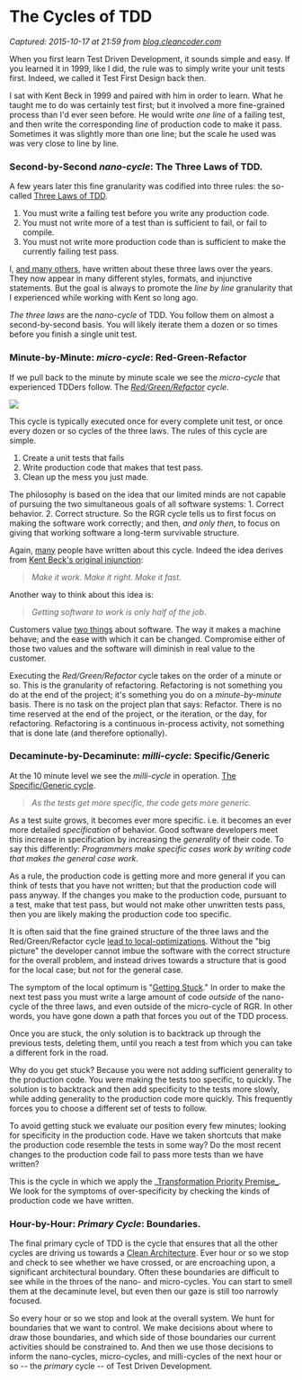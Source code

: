 # The Cycles of TDD

_Captured: 2015-10-17 at 21:59 from [blog.cleancoder.com](http://blog.cleancoder.com/uncle-bob/2014/12/17/TheCyclesOfTDD.html)_

When you first learn Test Driven Development, it sounds simple and easy. If you learned it in 1999, like I did, the rule was to simply write your unit tests first. Indeed, we called it Test First Design back then.

I sat with Kent Beck in 1999 and paired with him in order to learn. What he taught me to do was certainly test first; but it involved a more fine-grained process than I'd ever seen before. He would write _one line_ of a failing test, and then write the corresponding _line_ of production code to make it pass. Sometimes it was slightly more than one line; but the scale he used was was very close to line by line.

### **Second-by-Second** _nano-cycle_: The Three Laws of TDD.

A few years later this fine granularity was codified into three rules: the so-called [Three Laws of TDD](http://programmer.97things.oreilly.com/wiki/index.php/The_Three_Laws_of_Test-Driven_Development).

  1. You must write a failing test before you write any production code.
  2. You must not write more of a test than is sufficient to fail, or fail to compile.
  3. You must not write more production code than is sufficient to make the currently failing test pass.

I, [and many others](http://bit.ly/1AEPxKX), have written about these three laws over the years. They now appear in many different styles, formats, and injunctive statements. But the goal is always to promote the _line by line_ granularity that I experienced while working with Kent so long ago.

_The three laws_ are the _nano-cycle_ of TDD. You follow them on almost a second-by-second basis. You will likely iterate them a dozen or so times before you finish a single unit test.

### **Minute-by-Minute**: _micro-cycle_: Red-Green-Refactor

If we pull back to the minute by minute scale we see the _micro-cycle_ that experienced TDDers follow. The _[Red/Green/Refactor](http://www.jamesshore.com/Blog/Red-Green-Refactor.html) cycle_.

![](http://marcabraham.files.wordpress.com/2012/04/06_red_green_refactor.jpg)

This cycle is typically executed once for every complete unit test, or once every dozen or so cycles of the three laws. The rules of this cycle are simple.

  1. Create a unit tests that fails
  2. Write production code that makes that test pass.
  3. Clean up the mess you just made.

The philosophy is based on the idea that our limited minds are not capable of pursuing the two simultaneous goals of all software systems: 1. Correct behavior. 2. Correct structure. So the RGR cycle tells us to first focus on making the software work correctly; and then, _and only then_, to focus on giving that working software a long-term survivable structure.

Again, [many](http://bit.ly/1AESA5D) people have written about this cycle. Indeed the idea derives from [Kent Beck's original injunction](http://c2.com/cgi/wiki?MakeItWorkMakeItRightMakeItFast):

> _Make it work. Make it right. Make it fast._

Another way to think about this idea is:

> _Getting software to work is only half of the job_.

Customers value [two things](http://seasidetesting.com/2013/03/12/testing-and-the-two-values-of-software/) about software. The way it makes a machine behave; and the ease with which it can be changed. Compromise either of those two values and the software will diminish in real value to the customer.

Executing the _Red/Green/Refactor_ cycle takes on the order of a minute or so. This is the granularity of refactoring. Refactoring is not something you do at the end of the project; it's something you do on a _minute-by-minute_ basis. There is no task on the project plan that says: Refactor. There is no time reserved at the end of the project, or the iteration, or the day, for refactoring. Refactoring is a continuous in-process activity, not something that is done late (and therefore optionally).

### **Decaminute-by-Decaminute**: _milli-cycle_: Specific/Generic

At the 10 minute level we see the _milli-cycle_ in operation. [The Specific/Generic cycle](http://thecleancoder.blogspot.com/2010/11/craftsman-63-specifics-and-generics.html).

> _As the tests get more specific, the code gets more generic._

As a test suite grows, it becomes ever more specific. i.e. it becomes an ever more detailed _specification_ of behavior. Good software developers meet this increase in specification by increasing the _generality_ of their code. To say this differently: _Programmers make specific cases work by writing code that makes the general case work._

As a rule, the production code is getting more and more general if you can think of tests that you have not written; but that the production code will pass anyway. If the changes you make to the production code, pursuant to a test, make that test pass, but would not make other unwritten tests pass, then you are likely making the production code too specific.

It is often said that the fine grained structure of the three laws and the Red/Green/Refactor cycle [lead to local-optimizations](http://c2.com/cgi/wiki?RefactoringEqualsReparametrization). Without the "big picture" the developer cannot imbue the software with the correct structure for the overall problem, and instead drives towards a structure that is good for the local case; but not for the general case.

The symptom of the local optimum is "[Getting Stuck](http://thecleancoder.blogspot.com/2010/10/craftsman-62-dark-path.html)." In order to make the next test pass you must write a large amount of code _outside_ of the nano-cycle of the three laws, and even outside of the micro-cycle of RGR. In other words, you have gone down a path that forces you out of the TDD process.

Once you are stuck, the only solution is to backtrack up through the previous tests, deleting them, until you reach a test from which you can take a different fork in the road.

Why do you get stuck? Because you were not adding sufficient generality to the production code. You were making the tests too specific, to quickly. The solution is to backtrack and then add specificity to the tests more slowly, while adding generality to the production code more quickly. This frequently forces you to choose a different set of tests to follow.

To avoid getting stuck we evaluate our position every few minutes; looking for specificity in the production code. Have we taken shortcuts that make the production code resemble the tests in some way? Do the most recent changes to the production code fail to pass more tests than we have written?

This is the cycle in which we apply the _[Transformation Priority Premise_](http://en.wikipedia.org/wiki/Transformation_Priority_Premise). We look for the symptoms of over-specificity by checking the kinds of production code we have written.

### **Hour-by-Hour**: _Primary Cycle_: Boundaries.

The final primary cycle of TDD is the cycle that ensures that all the other cycles are driving us towards a [Clean Architecture](http://blog.8thlight.com/uncle-bob/2012/08/13/the-clean-architecture.html). Ever hour or so we stop and check to see whether we have crossed, or are encroaching upon, a significant architectural boundary. Often these boundaries are difficult to see while in the throes of the nano- and micro-cycles. You can start to smell them at the decaminute level, but even then our gaze is still too narrowly focused.

So every hour or so we stop and look at the overall system. We hunt for boundaries that we want to control. We make decisions about where to draw those boundaries, and which side of those boundaries our current activities should be constrained to. And then we use those decisions to inform the nano-cycles, micro-cycles, and milli-cycles of the next hour or so -- the _primary_ cycle -- of Test Driven Development.
